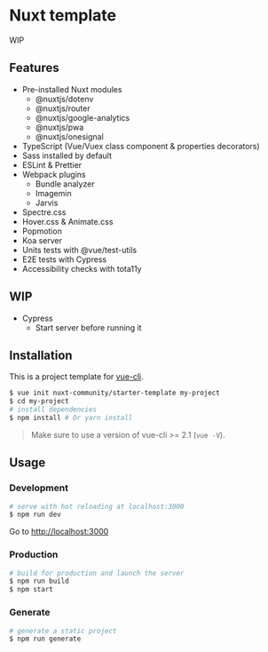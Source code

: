 # Nuxt template

WIP

## Features

* Pre-installed Nuxt modules
  * @nuxtjs/dotenv
  * @nuxtjs/router
  * @nuxtjs/google-analytics
  * @nuxtjs/pwa
  * @nuxtjs/onesignal
* TypeScript (Vue/Vuex class component & properties decorators)
* Sass installed by default
* ESLint & Prettier
* Webpack plugins
  * Bundle analyzer
  * Imagemin
  * Jarvis
* Spectre.css
* Hover.css & Animate.css
* Popmotion
* Koa server
* Units tests with @vue/test-utils
* E2E tests with Cypress
* Accessibility checks with tota11y

## WIP
* Cypress
  * Start server before running it

## Installation

This is a project template for [vue-cli](https://github.com/vuejs/vue-cli).

```bash
$ vue init nuxt-community/starter-template my-project  
$ cd my-project
# install dependencies
$ npm install # Or yarn install
```

> Make sure to use a version of vue-cli >= 2.1 (`vue -V`).

## Usage

### Development

```bash
# serve with hot reloading at localhost:3000
$ npm run dev
```

Go to [http://localhost:3000](http://localhost:3000)

### Production

```bash
# build for production and launch the server
$ npm run build
$ npm start
```

### Generate

```bash
# generate a static project
$ npm run generate
```
